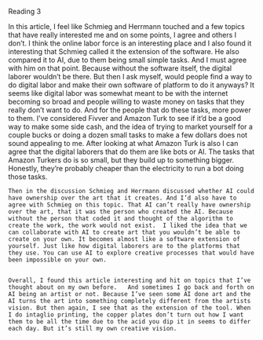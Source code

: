 Reading 3

In this article, I feel like Schmieg and Herrmann touched and a few topics that have really interested me and on some points, I agree and others I don’t. I think the online labor force is an interesting place and I also found it interesting that Schmieg called it the extension of the software.  He also compared it to AI, due to them being small simple tasks. And I must agree with him on that point. Because without the software itself, the digital laborer wouldn’t be there.  But then I ask myself, would people find a way to do digital labor and make their own software of platform to do it anyways? It seems like digital labor was somewhat meant to be with the internet becoming so broad and people willing to waste money on tasks that they really don’t want to do. And for the people that do these tasks, more power to them. I’ve considered Fivver and Amazon Turk to see if it’d be a good way to make some side cash, and the idea of trying to market yourself for a couple bucks or doing a dozen small tasks to make a few dollars does not sound appealing to me. After looking at what Amazon Turk is also I can agree that the digital laborers that do them are like bots or AI. The tasks that Amazon Turkers do is so small, but they build up to something bigger. Honestly, they’re probably cheaper than the electricity to run a bot doing those tasks. 

	Then in the discussion Schmieg and Herrmann discussed whether AI could have ownership over the art that it creates. And I’d also have to agree with Schmieg on this topic. That AI can’t really have ownership over the art, that it was the person who created the AI. Because without the person that coded it and thought of the algorithm to create the work, the work would not exist.  I liked the idea that we can collaborate with AI to create art that you wouldn’t be able to create on your own. It becomes almost like a software extension of yourself. Just like how digital laborers are to the platforms that they use. You can use AI to explore creative processes that would have been impossible on your own. 
  
  
	Overall, I found this article interesting and hit on topics that I’ve thought about on my own before. 	And sometimes I go back and forth on AI being an artist or not. Because I’ve seen some AI done art and the AI turns the art into something completely different from the artists vision. But then again, I see that as the extension of the tool. When I do intaglio printing, the copper plates don’t turn out how I want them to be all the time due to the acid you dip it in seems to differ each day. But it’s still my own creative vision. 
